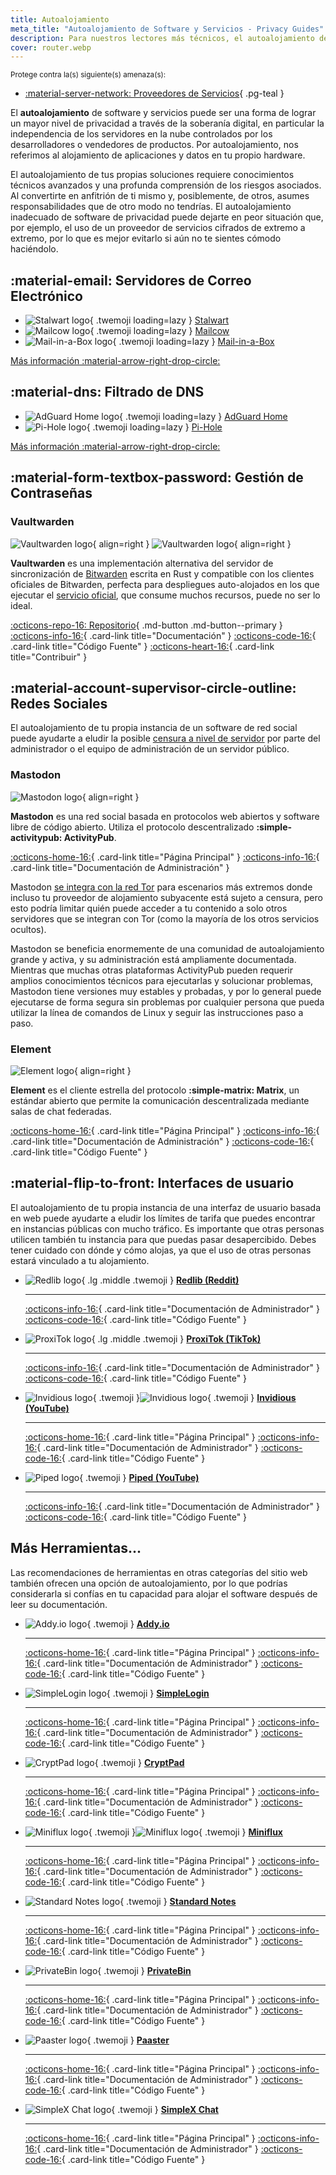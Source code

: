 ```yaml
---
title: Autoalojamiento
meta_title: "Autoalojamiento de Software y Servicios - Privacy Guides"
description: Para nuestros lectores más técnicos, el autoalojamiento de software y servicios puede ofrecer garantías adicionales de privacidad, ya que así tienes el máximo control de tus datos.
cover: router.webp
---
```


<small>Protege contra la(s) siguiente(s) amenaza(s):</small>

- [:material-server-network: Proveedores de Servicios](../basics/common-threats.md#privacy-from-service-providers){ .pg-teal }

El **autoalojamiento** de software y servicios puede ser una forma de lograr un mayor nivel de privacidad a través de la soberanía digital, en particular la independencia de los servidores en la nube controlados por los desarrolladores o vendedores de productos. Por autoalojamiento, nos referimos al alojamiento de aplicaciones y datos en tu propio hardware.

El autoalojamiento de tus propias soluciones requiere conocimientos técnicos avanzados y una profunda comprensión de los riesgos asociados. Al convertirte en anfitrión de ti mismo y, posiblemente, de otros, asumes responsabilidades que de otro modo no tendrías. El autoalojamiento inadecuado de software de privacidad puede dejarte en peor situación que, por ejemplo, el uso de un proveedor de servicios cifrados de extremo a extremo, por lo que es mejor evitarlo si aún no te sientes cómodo haciéndolo.

## :material-email: Servidores de Correo Electrónico

<div class="grid cards" markdown>

- ![Stalwart logo](../assets/img/self-hosting/stalwart.svg){ .twemoji loading=lazy } [Stalwart](email-servers.md#stalwart)
- ![Mailcow logo](../assets/img/self-hosting/mailcow.svg){ .twemoji loading=lazy } [Mailcow](email-servers.md#mailcow)
- ![Mail-in-a-Box logo](../assets/img/self-hosting/mail-in-a-box.svg){ .twemoji loading=lazy } [Mail-in-a-Box](email-servers.md#mail-in-a-box)

</div>

[Más información :material-arrow-right-drop-circle:](email-servers.md)

## :material-dns: Filtrado de DNS

<div class="grid cards" markdown>

- ![AdGuard Home logo](../assets/img/self-hosting/adguard-home.svg){ .twemoji loading=lazy } [AdGuard Home](dns-filtering.md#adguard-home)
- ![Pi-Hole logo](../assets/img/self-hosting/pi-hole.svg){ .twemoji loading=lazy } [Pi-Hole](dns-filtering.md#pi-hole)

</div>

[Más información :material-arrow-right-drop-circle:](dns-filtering.md)

## :material-form-textbox-password: Gestión de Contraseñas

### Vaultwarden

<div class="admonition recommendation" markdown>

![Vaultwarden logo](../assets/img/self-hosting/vaultwarden.svg#only-light){ align=right }
![Vaultwarden logo](../assets/img/self-hosting/vaultwarden-dark.svg#only-dark){ align=right }

**Vaultwarden** es una implementación alternativa del servidor de sincronización de [Bitwarden](../passwords.md#bitwarden) escrita en Rust y compatible con los clientes oficiales de Bitwarden, perfecta para despliegues auto-alojados en los que ejecutar el [servicio oficial](https://github.com/bitwarden/server), que consume muchos recursos, puede no ser lo ideal.

[:octicons-repo-16: Repositorio](https://github.com/dani-garcia/vaultwarden#readme){ .md-button .md-button--primary }
[:octicons-info-16:](https://github.com/dani-garcia/vaultwarden/wiki){ .card-link title="Documentación" }
[:octicons-code-16:](https://github.com/dani-garcia/vaultwarden){ .card-link title="Código Fuente" }
[:octicons-heart-16:](https://github.com/sponsors/dani-garcia){ .card-link title="Contribuir" }

</div>

## :material-account-supervisor-circle-outline: Redes Sociales

El autoalojamiento de tu propia instancia de un software de red social puede ayudarte a eludir la posible [censura a nivel de servidor](../social-networks.md#censorship-resistance) por parte del administrador o el equipo de administración de un servidor público.

### Mastodon

<div class="admonition recommendation" markdown>

![Mastodon logo](../assets/img/social-networks/mastodon.svg){ align=right }

**Mastodon** es una red social basada en protocolos web abiertos y software libre de código abierto. Utiliza el protocolo descentralizado **:simple-activitypub: ActivityPub**.

[:octicons-home-16:](https://joinmastodon.org){ .card-link title="Página Principal" }
[:octicons-info-16:](https://docs.joinmastodon.org/admin/prerequisites){ .card-link title="Documentación de Administración" }

</div>

Mastodon [se integra con la red Tor](https://docs.joinmastodon.org/admin/optional/tor) para escenarios más extremos donde incluso tu proveedor de alojamiento subyacente está sujeto a censura, pero esto podría limitar quién puede acceder a tu contenido a solo otros servidores que se integran con Tor (como la mayoría de los otros servicios ocultos).

Mastodon se beneficia enormemente de una comunidad de autoalojamiento grande y activa, y su administración está ampliamente documentada. Mientras que muchas otras plataformas ActivityPub pueden requerir amplios conocimientos técnicos para ejecutarlas y solucionar problemas, Mastodon tiene versiones muy estables y probadas, y por lo general puede ejecutarse de forma segura sin problemas por cualquier persona que pueda utilizar la línea de comandos de Linux y seguir las instrucciones paso a paso.

### Element

<div class="admonition recommendation" markdown>

![Element logo](../assets/img/social-networks/element.svg){ align=right }

**Element** es el cliente estrella del protocolo **:simple-matrix: Matrix**, un estándar abierto que permite la comunicación descentralizada mediante salas de chat federadas.

[:octicons-home-16:](https://element.io){ .card-link title="Página Principal" }
[:octicons-info-16:](https://element-hq.github.io/synapse/latest){ .card-link title="Documentación de Administración" }
[:octicons-code-16:](https://github.com/element-hq){ .card-link title="Código Fuente" }

</div>

## :material-flip-to-front: Interfaces de usuario

El autoalojamiento de tu propia instancia de una interfaz de usuario basada en web puede ayudarte a eludir los límites de tarifa que puedes encontrar en instancias públicas con mucho tráfico. Es importante que otras personas utilicen también tu instancia para que puedas pasar desapercibido. Debes tener cuidado con dónde y cómo alojas, ya que el uso de otras personas estará vinculado a tu alojamiento.

<div class="grid cards" markdown>

- ![Redlib logo](../assets/img/frontends/redlib.svg){ .lg .middle .twemoji } [**Redlib (Reddit)**](../frontends.md#redlib)

  ---

  [:octicons-info-16:](https://github.com/redlib-org/redlib#deployment){ .card-link title="Documentación de Administrador" }
  [:octicons-code-16:](https://github.com/redlib-org/redlib){ .card-link title="Código Fuente" }

- ![ProxiTok logo](../assets/img/frontends/proxitok.svg){ .lg .middle .twemoji } [**ProxiTok (TikTok)**](../frontends.md#proxitok)

  ---

  [:octicons-info-16:](https://github.com/pablouser1/ProxiTok/wiki/Self-hosting){ .card-link title="Documentación de Administrador" }
  [:octicons-code-16:](https://github.com/pablouser1/ProxiTok){ .card-link title="Código Fuente" }

- ![Invidious logo](../assets/img/frontends/invidious.svg#only-light){ .twemoji }![Invidious logo](../assets/img/frontends/invidious-dark.svg#only-dark){ .twemoji } [**Invidious (YouTube)**](../frontends.md#invidious)

  ---

  [:octicons-home-16:](https://invidious.io){ .card-link title="Página Principal" }
  [:octicons-info-16:](https://docs.invidious.io/installation){ .card-link title="Documentación de Administrador" }
  [:octicons-code-16:](https://github.com/iv-org/invidious){ .card-link title="Código Fuente" }

- ![Piped logo](../assets/img/frontends/piped.svg){ .twemoji } [**Piped (YouTube)**](../frontends.md#piped)

  ---

  [:octicons-info-16:](https://docs.piped.video/docs/self-hosting){ .card-link title="Documentación de Administrador" }
  [:octicons-code-16:](https://github.com/TeamPiped/Piped){ .card-link title="Código Fuente" }

</div>

## Más Herramientas...

Las recomendaciones de herramientas en otras categorías del sitio web también ofrecen una opción de autoalojamiento, por lo que podrías considerarla si confías en tu capacidad para alojar el software después de leer su documentación.

<div class="grid cards" markdown>

- ![Addy.io logo](../assets/img/email-aliasing/addy.svg){ .twemoji } [**Addy.io**](../email-aliasing.md#addyio)

  ---

  [:octicons-home-16:](https://addy.io){ .card-link title="Página Principal" }
  [:octicons-info-16:](https://addy.io/self-hosting){ .card-link title="Documentación de Administrador" }
  [:octicons-code-16:](https://github.com/anonaddy){ .card-link title="Código Fuente" }

- ![SimpleLogin logo](../assets/img/email-aliasing/simplelogin.svg){ .twemoji } [**SimpleLogin**](../email-aliasing.md#simplelogin)

  ---

  [:octicons-home-16:](https://addy.io){ .card-link title="Página Principal" }
  [:octicons-info-16:](https://github.com/simple-login/app#prerequisites){ .card-link title="Documentación de Administrador" }
  [:octicons-code-16:](https://github.com/simple-login){ .card-link title="Código Fuente" }

- ![CryptPad logo](../assets/img/document-collaboration/cryptpad.svg){ .twemoji } [**CryptPad**](../document-collaboration.md#cryptpad)

  ---

  [:octicons-home-16:](https://cryptpad.fr){ .card-link title="Página Principal" }
  [:octicons-info-16:](https://docs.cryptpad.org/en/admin_guide/index.html){ .card-link title="Documentación de Administrador" }
  [:octicons-code-16:](https://github.com/xwiki-labs/cryptpad){ .card-link title="Código Fuente" }

- ![Miniflux logo](../assets/img/news-aggregators/miniflux.svg#only-light){ .twemoji }![Miniflux logo](../assets/img/news-aggregators/miniflux-dark.svg#only-dark){ .twemoji } [**Miniflux**](../news-aggregators.md#miniflux)

  ---

  [:octicons-home-16:](https://miniflux.app){ .card-link title="Página Principal" }
  [:octicons-info-16:](https://miniflux.app/docs/index.html#administration-guide){ .card-link title="Documentación de Administrador" }
  [:octicons-code-16:](https://github.com/miniflux/v2){ .card-link title="Código Fuente" }

- ![Standard Notes logo](../assets/img/notebooks/standard-notes.svg){ .twemoji } [**Standard Notes**](../notebooks.md#standard-notes)

  ---

  [:octicons-home-16:](https://standardnotes.com){ .card-link title="Página Principal" }
  [:octicons-info-16:](https://standardnotes.com/help/47/can-i-self-host-standard-notes){ .card-link title="Documentación de Administrador" }
  [:octicons-code-16:](https://github.com/standardnotes){ .card-link title="Código Fuente" }

- ![PrivateBin logo](../assets/img/pastebins/privatebin.svg){ .twemoji } [**PrivateBin**](../pastebins.md#privatebin)

  ---

  [:octicons-home-16:](https://privatebin.info){ .card-link title="Página Principal" }
  [:octicons-info-16:](https://github.com/PrivateBin/PrivateBin/blob/master/doc/Installation.md){ .card-link title="Documentación de Administrador" }
  [:octicons-code-16:](https://github.com/PrivateBin/PrivateBin){ .card-link title="Código Fuente" }

- ![Paaster logo](../assets/img/pastebins/paaster.svg){ .twemoji } [**Paaster**](../pastebins.md#paaster)

  ---

  [:octicons-home-16:](https://paaster.io){ .card-link title="Página Principal" }
  [:octicons-info-16:](https://github.com/WardPearce/paaster#deployment){ .card-link title="Documentación de Administrador" }
  [:octicons-code-16:](https://github.com/WardPearce/paaster){ .card-link title="Código Fuente" }

- ![SimpleX Chat logo](../assets/img/messengers/simplex.svg){ .twemoji } [**SimpleX Chat**](../real-time-communication.md#simplex-chat)

  ---

  [:octicons-home-16:](https://simplex.chat){ .card-link title="Página Principal" }
  [:octicons-info-16:](https://simplex.chat/docs/server.html){ .card-link title="Documentación de Administrador" }
  [:octicons-code-16:](https://github.com/simplex-chat){ .card-link title="Código Fuente" }

</div>
